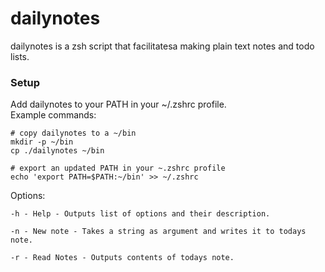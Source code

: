 # dailynotes

dailynotes is a zsh script that facilitatesa making plain text notes and todo lists. 

### Setup

Add dailynotes to your PATH in your ~/.zshrc profile.  
Example commands:
```shell
# copy dailynotes to a ~/bin
mkdir -p ~/bin
cp ./dailynotes ~/bin

# export an updated PATH in your ~.zshrc profile
echo 'export PATH=$PATH:~/bin' >> ~/.zshrc
```
Options:

    -h - Help - Outputs list of options and their description.
    
    -n - New note - Takes a string as argument and writes it to todays note.

    -r - Read Notes - Outputs contents of todays note.

